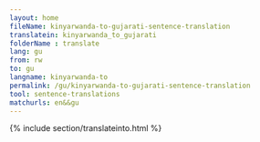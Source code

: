 ```yaml
---
layout: home
fileName: kinyarwanda-to-gujarati-sentence-translation
translatein: kinyarwanda_to_gujarati
folderName : translate
lang: gu
from: rw
to: gu
langname: kinyarwanda-to
permalink: /gu/kinyarwanda-to-gujarati-sentence-translation
tool: sentence-translations
matchurls: en&&gu
---
```

{% include section/translateinto.html %}
